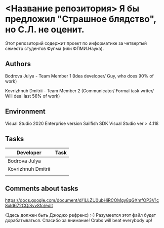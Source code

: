 # <Название репозитория> Я бы предложил "Страшное блядство", но С.Л. не оценит.
Этот репозиторий содержит проект по информатике за четвертый семестр студентов Фупма (или ФПМИ.Наука).

## Authors

Bodrova Julya - Team Member 1 (Idea developer/ Guy, who does 90% of work)

Kovrizhnuh Dmitrii - Team Member 2 (Communicator/ Formal task writer/ Will deal last 56% of work)

## Environment

Visual Studio 2020 Enterprise version
Sailfish SDK
Visual Studio ver > 4.118

## Tasks

| Developer             | Task                                |
| --------------------- |:-----------------------------------:|
| Bodrova Julya         |                                     |
| Kovrizhnuh Dmitrii    |                                     |
|                       |                                     |

## Comments about tasks 

https://docs.google.com/document/d/1LLZU0ubHiRCOMgy8qGXmfOP3V1c8xId672CQiSvvSfo/edit

(Здесь должен быть Джоджо рефренс) :-)
Разумеется этот файл будет дорабатываться. Спасибо за внимание!
Crabs will beat everybody up!
